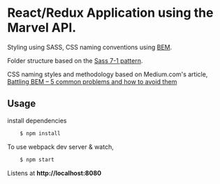 # React/Redux Application using the Marvel API.

Styling using SASS, CSS naming conventions using [BEM](http://getbem.com/).

Folder structure based on the [Sass 7-1 pattern](https://github.com/HugoGiraudel/sass-boilerplate).

CSS naming styles and methodology based on Medium.com's article, [Battling BEM – 5 common problems and how to avoid them](https://medium.com/fed-or-dead/battling-bem-5-common-problems-and-how-to-avoid-them-5bbd23dee319)



## Usage

install dependencies

```bash
    $ npm install
```

To use webpack dev server & watch,

```bash
    $ npm start
```

Listens at **http://localhost:8080**